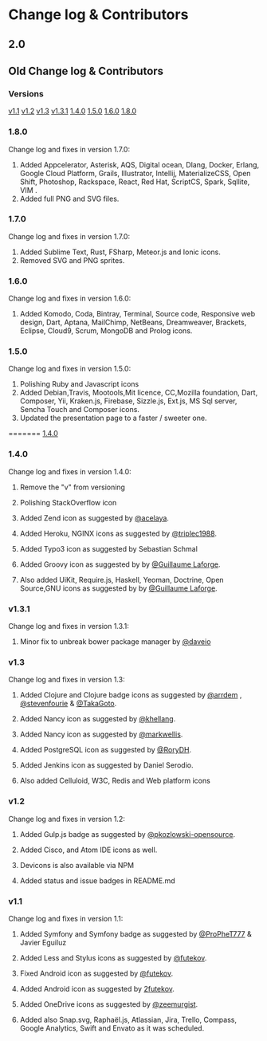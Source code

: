 # Change log & Contributors

## 2.0

## Old Change log & Contributors

### Versions

[v1.1](#v1.1)
[v1.2](#v1.2)
[v1.3](#v1.3)
[v1.3.1](#v1.3.1)
[1.4.0](#1.4.0)
[1.5.0](#1.5.0)
[1.6.0](#1.6.0)
[1.8.0](#1.8.0)

### 1.8.0

Change log and fixes in version 1.7.0:

1. Added Appcelerator, Asterisk, AQS, Digital ocean, Dlang, Docker, Erlang, Google Cloud Platform, Grails, Illustrator, Intellij, MaterializeCSS, Open Shift, Photoshop, Rackspace, React, Red Hat, ScriptCS, Spark, Sqllite, VIM .
2. Added full PNG and SVG files.

### 1.7.0

Change log and fixes in version 1.7.0:

1. Added Sublime Text, Rust, FSharp, Meteor.js and Ionic icons.
2. Removed SVG and PNG sprites.

### 1.6.0

Change log and fixes in version 1.6.0:

1. Added Komodo, Coda, Bintray, Terminal, Source code, Responsive web design, Dart, Aptana, MailChimp, NetBeans, Dreamweaver, Brackets, Eclipse, Cloud9, Scrum, MongoDB and Prolog icons.

### 1.5.0

Change log and fixes in version 1.5.0:

1. Polishing Ruby and Javascript icons
2. Added Debian,Travis, Mootools,Mit licence, CC,Mozilla foundation, Dart, Composer, Yii, Kraken.js, Firebase, Sizzle.js, Ext.js, MS Sql server, Sencha Touch and Composer icons.
3. Updated the presentation page to a faster / sweeter one.

=======
[1.4.0](#v1.4.0)

### 1.4.0

Change log and fixes in version 1.4.0:

1. Remove the "v" from versioning

2. Polishing StackOverflow icon

3. Added Zend icon as suggested by [@acelaya](https://github.com/acelaya).

4. Added Heroku, NGINX icons as suggested by [@triplec1988](https://github.com/triplec1988).
5. Added Typo3 icon as suggested by Sebastian Schmal

6. Added Groovy icon as suggested by by [@Guillaume Laforge](https://twitter.com/glaforge).

7. Also added UiKit, Require.js, Haskell, Yeoman, Doctrine, Open Source,GNU icons as suggested by by [@Guillaume Laforge](https://twitter.com/glaforge).

### v1.3.1

Change log and fixes in version 1.3.1:

1. Minor fix to unbreak bower package manager by [@daveio](https://github.com/daveio)

### v1.3

Change log and fixes in version 1.3:

1. Added Clojure and Clojure badge icons as suggested by [@arrdem](https://github.com/arrdem) , [@stevenfourie](https://github.com/stevenfourie) & [@TakaGoto](https://github.com/TakaGoto).

2. Added Nancy icon as suggested by [@khellang](https://github.com/khellang).

3. Added Nancy icon as suggested by [@markwellis](https://github.com/markwellis).

4. Added PostgreSQL icon as suggested by [@RoryDH](https://github.com/RoryDH).

5. Added Jenkins icon as suggested by Daniel Serodio.

6. Also added Celluloid, W3C, Redis and Web platform icons

### v1.2

Change log and fixes in version 1.2:

1. Added Gulp.js badge as suggested by [@pkozlowski-opensource](https://github.com/pkozlowski-opensource).

2. Added Cisco, and Atom IDE icons as well.

3. Devicons is also available via NPM

4. Added status and issue badges in README.md

### v1.1

Change log and fixes in version 1.1:

1. Added Symfony and Symfony badge as suggested by [@ProPheT777](https://github.com/ProPheT777) & Javier Eguiluz

2. Added Less and Stylus icons as suggested by [@futekov](https://github.com/futekov).

3. Fixed Android icon as suggested by [@futekov](https://github.com/futekov).

4. Added Android icon as suggested by [2futekov](https://github.com/futekov).

5. Added OneDrive icons as suggested by [@zeemurgist](https://github.com/zeemurgist).

6. Added also Snap.svg, Raphaël.js, Atlassian, Jira, Trello, Compass, Google Analytics, Swift and Envato as it was scheduled.
